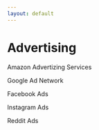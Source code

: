 ```yaml
---
layout: default 
---
```

# Advertising

Amazon Advertizing Services

Google Ad Network

Facebook Ads

Instagram Ads

Reddit Ads
